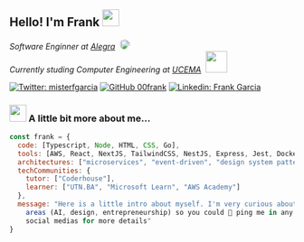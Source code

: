 <h2> Hello! I'm Frank
  <img src="https://media.giphy.com/media/Oj25fisQ3zhukVWY96/giphy.gif" width="30">
</h2>

<p>
  <em>
    Software Enginner at <a href="https://www.alegra.com/">Alegra</a>
    <img
      style="margin-left: 4px; width: 18px; height: 18px; border-radius: 50%"
      src="https://yt3.googleusercontent.com/ylWHtHysYhtbdjVb9vAM4OQyEU7n3LXnFcYcHyH1yw_hZPtx1YhECYIkdCvX7PuKP84uoXg78A=s900-c-k-c0x00ffffff-no-rj" />
    </br>
    Currently studing Computer Engineering at <a href="https://ucema.edu.ar/">UCEMA</a>
    <img
      style="margin-left: 4px; width: 38px; background-color: #fff"
      src="https://d9hhrg4mnvzow.cloudfront.net/get.ucema.edu.ar/nivelacion-matematicas/d1456132-logo-bordo.svg"> 
  </em>
</p>

[![Twitter: misterfgarcia](https://img.shields.io/badge/follow_me_-000000.svg?&style=for-the-badge&logo=x&logoColor=white)](https://www.linkedin.com/in/garcia-frank/)
[![GitHub 00frank](https://img.shields.io/badge/github-161B22.svg?&style=for-the-badge&logo=github&logoColor=white)](https://github.com/00frank)
[![Linkedin: Frank Garcia](https://img.shields.io/badge/linkedin-%230077B5.svg?&style=for-the-badge&logo=linkedin&logoColor=white)](https://www.linkedin.com/in/garcia-frank/)


### <img src="https://media.giphy.com/media/VgCDAzcKvsR6OM0uWg/giphy.gif" width="30"> A little bit more about me...  

```javascript
const frank = {
  code: [Typescript, Node, HTML, CSS, Go],
  tools: [AWS, React, NextJS, TailwindCSS, NestJS, Express, Jest, Docker],
  architectures: ["microservices", "event-driven", "design system pattern"],
  techCommunities: {
    tutor: ["Coderhouse"],
    learner: ["UTN.BA", "Microsoft Learn", "AWS Academy"]
  },
  message: "Here is a little intro about myself. I'm very curious about other
    areas (AI, design, entrepreneurship) so you could 💬 ping me in any of my
    social medias for more details"
}
```
